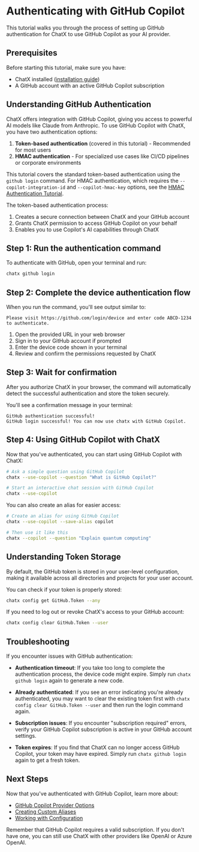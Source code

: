 # Authenticating with GitHub Copilot

This tutorial walks you through the process of setting up GitHub authentication for ChatX to use GitHub Copilot as your AI provider.

## Prerequisites

Before starting this tutorial, make sure you have:

- ChatX installed ([installation guide](../getting-started.md))
- A GitHub account with an active GitHub Copilot subscription

## Understanding GitHub Authentication

ChatX offers integration with GitHub Copilot, giving you access to powerful AI models like Claude from Anthropic. To use GitHub Copilot with ChatX, you have two authentication options:

1. **Token-based authentication** (covered in this tutorial) - Recommended for most users
2. **HMAC authentication** - For specialized use cases like CI/CD pipelines or corporate environments

This tutorial covers the standard token-based authentication using the `github login` command. For HMAC authentication, which requires the `--copilot-integration-id` and `--copilot-hmac-key` options, see the [HMAC Authentication Tutorial](github-copilot-hmac-auth.md).

The token-based authentication process:

1. Creates a secure connection between ChatX and your GitHub account
2. Grants ChatX permission to access GitHub Copilot on your behalf
3. Enables you to use Copilot's AI capabilities through ChatX

## Step 1: Run the authentication command

To authenticate with GitHub, open your terminal and run:

```bash
chatx github login
```

## Step 2: Complete the device authentication flow

When you run the command, you'll see output similar to:

```
Please visit https://github.com/login/device and enter code ABCD-1234 to authenticate.
```

1. Open the provided URL in your web browser
2. Sign in to your GitHub account if prompted
3. Enter the device code shown in your terminal
4. Review and confirm the permissions requested by ChatX

## Step 3: Wait for confirmation

After you authorize ChatX in your browser, the command will automatically detect the successful authentication and store the token securely.

You'll see a confirmation message in your terminal:

```
GitHub authentication successful!
GitHub login successful! You can now use chatx with GitHub Copilot.
```

## Step 4: Using GitHub Copilot with ChatX

Now that you've authenticated, you can start using GitHub Copilot with ChatX:

```bash
# Ask a simple question using GitHub Copilot
chatx --use-copilot --question "What is GitHub Copilot?"

# Start an interactive chat session with GitHub Copilot
chatx --use-copilot
```

You can also create an alias for easier access:

```bash
# Create an alias for using GitHub Copilot
chatx --use-copilot --save-alias copilot

# Then use it like this
chatx --copilot --question "Explain quantum computing"
```

## Understanding Token Storage

By default, the GitHub token is stored in your user-level configuration, making it available across all directories and projects for your user account.

You can check if your token is properly stored:

```bash
chatx config get GitHub.Token --any
```

If you need to log out or revoke ChatX's access to your GitHub account:

```bash
chatx config clear GitHub.Token --user
```

## Troubleshooting

If you encounter issues with GitHub authentication:

- **Authentication timeout**: If you take too long to complete the authentication process, the device code might expire. Simply run `chatx github login` again to generate a new code.

- **Already authenticated**: If you see an error indicating you're already authenticated, you may want to clear the existing token first with `chatx config clear GitHub.Token --user` and then run the login command again.

- **Subscription issues**: If you encounter "subscription required" errors, verify your GitHub Copilot subscription is active in your GitHub account settings.

- **Token expires**: If you find that ChatX can no longer access GitHub Copilot, your token may have expired. Simply run `chatx github login` again to get a fresh token.

## Next Steps

Now that you've authenticated with GitHub Copilot, learn more about:

- [GitHub Copilot Provider Options](../providers/github-copilot.md)
- [Creating Custom Aliases](creating-user-aliases.md)
- [Working with Configuration](../usage/configuration.md)

Remember that GitHub Copilot requires a valid subscription. If you don't have one, you can still use ChatX with other providers like OpenAI or Azure OpenAI.